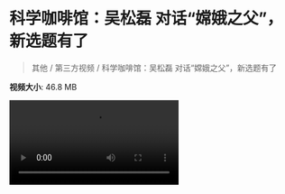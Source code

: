 # 科学咖啡馆：吴松磊 对话“嫦娥之父”，新选题有了

> 其他 / 第三方视频 / 科学咖啡馆：吴松磊 对话“嫦娥之父”，新选题有了

**视频大小**: 46.8 MB

<div class="video"><video src="https://file.hsyhx.top/video/其他/第三方视频/科学咖啡馆：吴松磊 对话“嫦娥之父”，新选题有了.mp4" controls preload>🤔 您的浏览器不支持 video 标签</video></div>